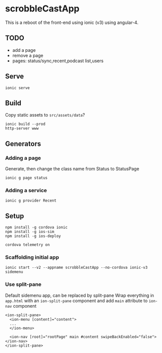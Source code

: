 # scrobbleCastApp
This is a reboot of the front-end using ionic (v3) using angular-4.

## TODO
- add a page
- remove a page
- pages: status/sync,recent,podcast list,users

## Serve
```
ionic serve
```

## Build
Copy static assets to `src/assets/data`?
```
ionic build --prod
http-server www
```

## Generators

### Adding a page
Generate, then change the class name from Status to StatusPage
```
ionic g page status
```

### Adding a service
```
ionic g provider Recent
```

## Setup
```
npm install -g cordova ionic
npm install -g ios-sim
npm install -g ios-deploy

cordova telemetry on
```

### Scaffolding initial app
```
ionic start --v2 --appname scrobbleCastApp --no-cordova ionic-v3 sidemenu 
```

### Use split-pane
Default sidemenu app, can be replaced by split-pane
Wrap everything in `app.html` with an `ion-split-pane` component and add `main` attribute to `ion-nav` component
```
<ion-split-pane>
  <ion-menu [content]="content">
  ...  
  </ion-menu>

  <ion-nav [root]="rootPage" main #content swipeBackEnabled="false"></ion-nav>
</ion-split-pane>
```